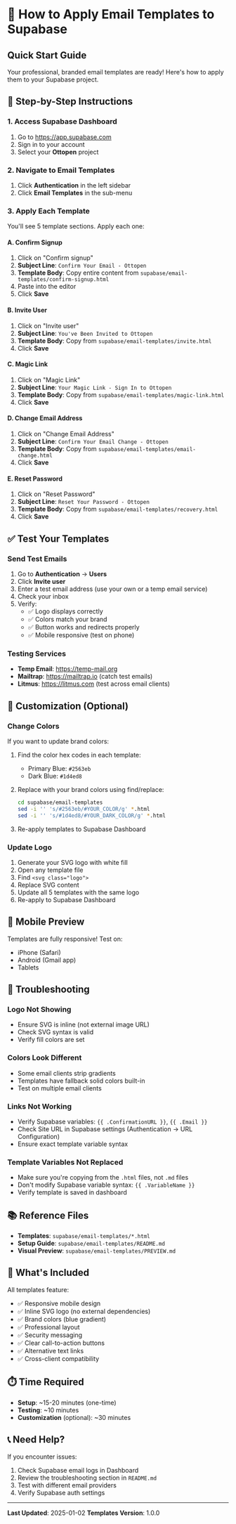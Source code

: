 # 📧 How to Apply Email Templates to Supabase

## Quick Start Guide

Your professional, branded email templates are ready! Here's how to apply them to your Supabase project.

## 🚀 Step-by-Step Instructions

### 1. Access Supabase Dashboard

1. Go to https://app.supabase.com
2. Sign in to your account
3. Select your **Ottopen** project

### 2. Navigate to Email Templates

1. Click **Authentication** in the left sidebar
2. Click **Email Templates** in the sub-menu

### 3. Apply Each Template

You'll see 5 template sections. Apply each one:

#### A. **Confirm Signup**

1. Click on "Confirm signup"
2. **Subject Line**: `Confirm Your Email - Ottopen`
3. **Template Body**: Copy entire content from `supabase/email-templates/confirm-signup.html`
4. Paste into the editor
5. Click **Save**

#### B. **Invite User**

1. Click on "Invite user"
2. **Subject Line**: `You've Been Invited to Ottopen`
3. **Template Body**: Copy from `supabase/email-templates/invite.html`
4. Click **Save**

#### C. **Magic Link**

1. Click on "Magic Link"
2. **Subject Line**: `Your Magic Link - Sign In to Ottopen`
3. **Template Body**: Copy from `supabase/email-templates/magic-link.html`
4. Click **Save**

#### D. **Change Email Address**

1. Click on "Change Email Address"
2. **Subject Line**: `Confirm Your Email Change - Ottopen`
3. **Template Body**: Copy from `supabase/email-templates/email-change.html`
4. Click **Save**

#### E. **Reset Password**

1. Click on "Reset Password"
2. **Subject Line**: `Reset Your Password - Ottopen`
3. **Template Body**: Copy from `supabase/email-templates/recovery.html`
4. Click **Save**

## ✅ Test Your Templates

### Send Test Emails

1. Go to **Authentication** → **Users**
2. Click **Invite user**
3. Enter a test email address (use your own or a temp email service)
4. Check your inbox
5. Verify:
   - ✅ Logo displays correctly
   - ✅ Colors match your brand
   - ✅ Button works and redirects properly
   - ✅ Mobile responsive (test on phone)

### Testing Services

- **Temp Email**: https://temp-mail.org
- **Mailtrap**: https://mailtrap.io (catch test emails)
- **Litmus**: https://litmus.com (test across email clients)

## 🎨 Customization (Optional)

### Change Colors

If you want to update brand colors:

1. Find the color hex codes in each template:
   - Primary Blue: `#2563eb`
   - Dark Blue: `#1d4ed8`

2. Replace with your brand colors using find/replace:

   ```bash
   cd supabase/email-templates
   sed -i '' 's/#2563eb/#YOUR_COLOR/g' *.html
   sed -i '' 's/#1d4ed8/#YOUR_DARK_COLOR/g' *.html
   ```

3. Re-apply templates to Supabase Dashboard

### Update Logo

1. Generate your SVG logo with white fill
2. Open any template file
3. Find `<svg class="logo">`
4. Replace SVG content
5. Update all 5 templates with the same logo
6. Re-apply to Supabase Dashboard

## 📱 Mobile Preview

Templates are fully responsive! Test on:

- iPhone (Safari)
- Android (Gmail app)
- Tablets

## 🔧 Troubleshooting

### Logo Not Showing

- Ensure SVG is inline (not external image URL)
- Check SVG syntax is valid
- Verify fill colors are set

### Colors Look Different

- Some email clients strip gradients
- Templates have fallback solid colors built-in
- Test on multiple email clients

### Links Not Working

- Verify Supabase variables: `{{ .ConfirmationURL }}`, `{{ .Email }}`
- Check Site URL in Supabase settings (Authentication → URL Configuration)
- Ensure exact template variable syntax

### Template Variables Not Replaced

- Make sure you're copying from the `.html` files, not `.md` files
- Don't modify Supabase variable syntax: `{{ .VariableName }}`
- Verify template is saved in dashboard

## 📚 Reference Files

- **Templates**: `supabase/email-templates/*.html`
- **Setup Guide**: `supabase/email-templates/README.md`
- **Visual Preview**: `supabase/email-templates/PREVIEW.md`

## 🎯 What's Included

All templates feature:

- ✅ Responsive mobile design
- ✅ Inline SVG logo (no external dependencies)
- ✅ Brand colors (blue gradient)
- ✅ Professional layout
- ✅ Security messaging
- ✅ Clear call-to-action buttons
- ✅ Alternative text links
- ✅ Cross-client compatibility

## ⏱️ Time Required

- **Setup**: ~15-20 minutes (one-time)
- **Testing**: ~10 minutes
- **Customization** (optional): ~30 minutes

## 📞 Need Help?

If you encounter issues:

1. Check Supabase email logs in Dashboard
2. Review the troubleshooting section in `README.md`
3. Test with different email providers
4. Verify Supabase auth settings

---

**Last Updated**: 2025-01-02
**Templates Version**: 1.0.0
